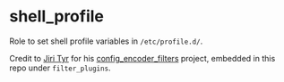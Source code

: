 # shell_profile

Role to set shell profile variables in `/etc/profile.d/`.

Credit to [Jiri Tyr](https://github.com/jtyr) for his [config_encoder_filters](https://github.com/jtyr/ansible-config_encoder_filters/) project, embedded in this repo under `filter_plugins`.
